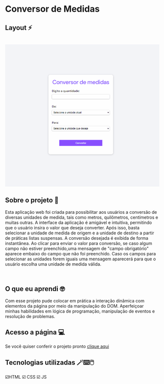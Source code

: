 # Conversor de Medidas


## Layout ⚡

<br>

<img src="src/imagens/conversor.gif" alt="">


## Sobre o projeto 🚀

Esta aplicação web foi criada para possibilitar aos usuários a conversão de diversas unidades de medida, tais como metros, quilômetros, centímetros e muitas outras. A interface da aplicação é amigável e intuitiva, permitindo que o usuário insira o valor que deseja converter. Após isso, basta selecionar a unidade de medida de origem e a unidade de destino a partir de práticas listas suspensas. A conversão desejada é exibida de forma instantânea. Ao clicar para enviar o valor para conversão, se caso algum campo não estiver preenchido,uma mensagem de "campo obrigatório" aparece embaixo do campo que não foi preenchido. Caso os campos para selecionar as unidades forem iguais uma mensagem aparecerá para que o usuário escolha uma unidade de medida válida.

<br>


## O que eu aprendi 🤓

Com esse projeto pude colocar em prática a interação dinâmica com elementos da página por meio da manipulação do DOM. Aperfeiçoar minhas habilidades em lógica de programação, manipulação de eventos e resolução de problemas.


## Acesso a página 💻

Se você quiser conferir o projeto pronto [clique aqui ](https://claricassia.github.io/Conversor-de-medidas/)

## Tecnologias utilizadas 🪄⌨️🖱️

 ☑️HTML 
 ☑️ CSS 
 ☑️ JS







